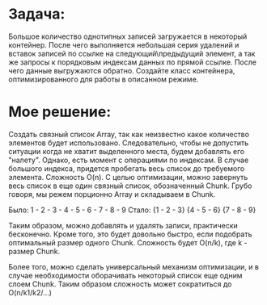# Задача: 
Большое количество однотипных записей загружается в некоторый контейнер.
После чего выполняется небольшая серия удалений и вставок записей по ссылке на следующий\предыдущий элемент, а так же запросы к порядковым индексам данных по прямой ссылке. После чего данные выгружаются обратно.
Создайте класс контейнера, оптимизированного для работы в описанном режиме.

# Мое решение:
Создать связный список Array, так как неизвестно какое количество элементов будет использовано. Следовательно, чтобы не допустить ситуации когда не хватит выделенного места, будем добавлять его "налету". 
Однако, есть момент с операциями по индексам. В случае большого индекса, придется пробегать весь список до требуемого элемента. Сложность O(n). С целью оптимизации, можно завернуть весь список в еще один связный список, обозначенный Chunk. Грубо говоря, мы режем порционно Array и складываем в Chunk.

Было:
1 - 2 - 3 - 4 - 5 - 6 - 7 - 8 - 9
Стало:
{1 - 2 - 3} {4 - 5 - 6} {7 - 8 - 9}

Таким образом, можно добавлять и удалять записи, практически бесконечно. Кроме того, это будет довольно быстро, если подобрать оптимальный размер одного Chunk. Сложность будет O(n/k), где k - размер Chunk.

Более того, можно сделать универсальный механизм оптимизации, и в случае необходимости оборачивать некоторый список еще одним слоем Chunk.
Таким образом сложность может сократиться до O(n/k1/k2/...)
